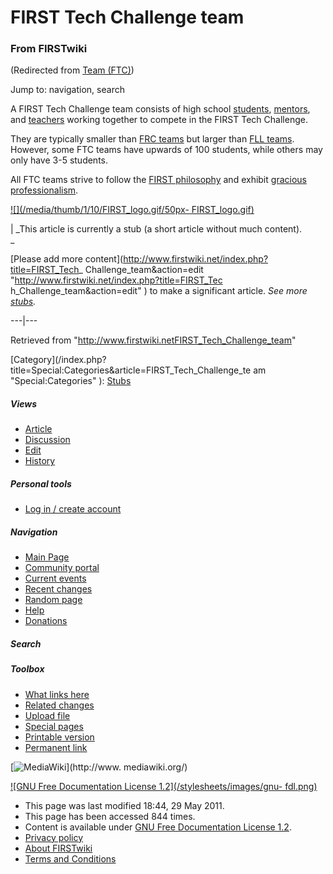 

# FIRST Tech Challenge team

### From FIRSTwiki

(Redirected from [Team (FTC)](/index.php?title=Team_%28FTC%29&redirect=no
"Team \(FTC\)" ))

Jump to: navigation, search

A FIRST Tech Challenge team consists of high school
[students](Students "Students" ), [mentors](Mentors
"Mentors" ), and [teachers](Teachers "Teachers" ) working together
to compete in the FIRST Tech Challenge.

They are typically smaller than [FRC
teams](FIRST_Robotics_Competition_Team "FIRST Robotics Competition
Team" ) but larger than [FLL teams](FIRST_LEGO_League_Team "FIRST
LEGO League Team" ). However, some FTC teams have upwards of 100 students,
while others may only have 3-5 students.

All FTC teams strive to follow the [FIRST
philosophy](FIRST_philosophy "FIRST philosophy" ) and exhibit
[gracious professionalism](Gracious_professionalism "Gracious
professionalism" ).

[![](/media/thumb/1/10/FIRST_logo.gif/50px-
FIRST_logo.gif)](Image:FIRST_logo.gif "" )

|  _This article is currently a stub (a short article without much content).  
_

[Please add more content](http://www.firstwiki.net/index.php?title=FIRST_Tech_
Challenge_team&action=edit "http://www.firstwiki.net/index.php?title=FIRST_Tec
h_Challenge_team&action=edit" ) to make a significant article. _See more
[stubs](Special:Shortpages "Special:Shortpages" )._  
  
---|---  
  
Retrieved from
"<http://www.firstwiki.netFIRST_Tech_Challenge_team>"

[Category](/index.php?title=Special:Categories&article=FIRST_Tech_Challenge_te
am "Special:Categories" ): [Stubs](Category:Stubs "Category:Stubs"
)

##### Views

  * [Article](FIRST_Tech_Challenge_team)
  * [Discussion](/index.php?title=Talk:FIRST_Tech_Challenge_team&action=edit)
  * [Edit](/index.php?title=FIRST_Tech_Challenge_team&action=edit)
  * [History](/index.php?title=FIRST_Tech_Challenge_team&action=history)

##### Personal tools

  * [Log in / create account](/index.php?title=Special:Userlogin&returnto=FIRST_Tech_Challenge_team)

[](Main_Page "Main Page" )

##### Navigation

  * [Main Page](Main_Page)
  * [Community portal](FIRSTwiki:Community_portal)
  * [Current events](Current_events)
  * [Recent changes](Special:Recentchanges)
  * [Random page](Special:Random)
  * [Help](FIRSTwiki:Help)
  * [Donations](FIRSTwiki:Site_support)

##### Search



##### Toolbox

  * [What links here](Special:Whatlinkshere/FIRST_Tech_Challenge_team)
  * [Related changes](Special:Recentchangeslinked/FIRST_Tech_Challenge_team)
  * [Upload file](Special:Upload)
  * [Special pages](Special:Specialpages)
  * [Printable version](/index.php?title=FIRST_Tech_Challenge_team&printable=yes)
  * [Permanent link](/index.php?title=FIRST_Tech_Challenge_team&oldid=79938)

[![MediaWiki](/skins/common/images/poweredby_mediawiki_88x31.png)](http://www.
mediawiki.org/)

[![GNU Free Documentation License 1.2](/stylesheets/images/gnu-
fdl.png)](http://www.gnu.org/copyleft/fdl.html)

  * This page was last modified 18:44, 29 May 2011.
  * This page has been accessed 844 times.
  * Content is available under [GNU Free Documentation License 1.2](http://www.gnu.org/copyleft/fdl.html "http://www.gnu.org/copyleft/fdl.html" ).
  * [Privacy policy](FIRSTwiki:Privacy_policy "FIRSTwiki:Privacy policy" )
  * [About FIRSTwiki](FIRSTwiki:About "FIRSTwiki:About" )
  * [Terms and Conditions](FIRSTwiki:Terms_and_conditions "FIRSTwiki:Terms and conditions" )

